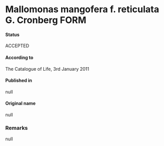 Mallomonas mangofera f. reticulata G. Cronberg FORM
=======

#### Status
ACCEPTED

#### According to
The Catalogue of Life, 3rd January 2011

#### Published in
null

#### Original name
null

### Remarks
null
